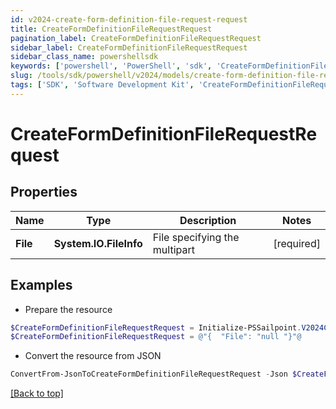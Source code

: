 ```yaml
---
id: v2024-create-form-definition-file-request-request
title: CreateFormDefinitionFileRequestRequest
pagination_label: CreateFormDefinitionFileRequestRequest
sidebar_label: CreateFormDefinitionFileRequestRequest
sidebar_class_name: powershellsdk
keywords: ['powershell', 'PowerShell', 'sdk', 'CreateFormDefinitionFileRequestRequest', 'V2024CreateFormDefinitionFileRequestRequest'] 
slug: /tools/sdk/powershell/v2024/models/create-form-definition-file-request-request
tags: ['SDK', 'Software Development Kit', 'CreateFormDefinitionFileRequestRequest', 'V2024CreateFormDefinitionFileRequestRequest']
---
```



# CreateFormDefinitionFileRequestRequest

## Properties

Name | Type | Description | Notes
------------ | ------------- | ------------- | -------------
**File** | **System.IO.FileInfo** | File specifying the multipart | [required]

## Examples

- Prepare the resource
```powershell
$CreateFormDefinitionFileRequestRequest = Initialize-PSSailpoint.V2024CreateFormDefinitionFileRequestRequest  -File null
$CreateFormDefinitionFileRequestRequest = @"{  "File": "null "}"@
```

- Convert the resource from JSON
```powershell
ConvertFrom-JsonToCreateFormDefinitionFileRequestRequest -Json $CreateFormDefinitionFileRequestRequest
```


[[Back to top]](#) 

